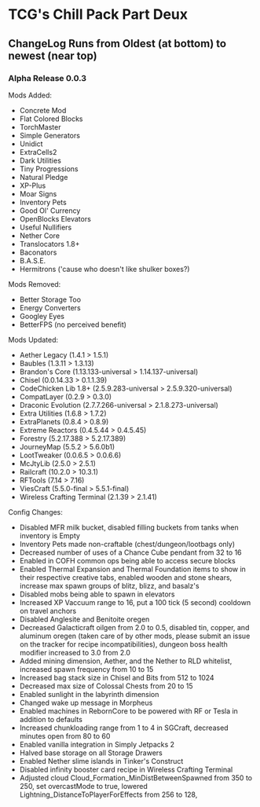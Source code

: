 # TCG's Chill Pack Part Deux  
## ChangeLog Runs from Oldest (at bottom) to newest (near top)  

### Alpha Release 0.0.3
Mods Added:  
- Concrete Mod  
- Flat Colored Blocks  
- TorchMaster  
- Simple Generators  
- Unidict  
- ExtraCells2  
- Dark Utilities  
- Tiny Progressions  
- Natural Pledge  
- XP-Plus  
- Moar Signs  
- Inventory Pets  
- Good Ol' Currency  
- OpenBlocks Elevators  
- Useful Nullifiers  
- Nether Core  
- Translocators 1.8+  
- Baconators  
- B.A.S.E.  
- Hermitrons ('cause who doesn't like shulker boxes?)

Mods Removed:  
- Better Storage Too  
- Energy Converters  
- Googley Eyes  
- BetterFPS (no perceived benefit)  


Mods Updated:  
- Aether Legacy (1.4.1 > 1.5.1)  
- Baubles (1.3.11 > 1.3.13)  
- Brandon's Core (1.13.133-universal > 1.14.137-universal)  
- Chisel (0.0.14.33 > 0.1.1.39)  
- CodeChicken Lib 1.8+ (2.5.9.283-universal > 2.5.9.320-universal)  
- CompatLayer (0.2.9 > 0.3.0)  
- Draconic Evolution (2.7.7.266-universal > 2.1.8.273-universal)  
- Extra Utilities (1.6.8 > 1.7.2)  
- ExtraPlanets (0.8.4 > 0.8.9)  
- Extreme Reactors (0.4.5.44 > 0.4.5.45)  
- Forestry (5.2.17.388 > 5.2.17.389)  
- JourneyMap (5.5.2 > 5.6.0b1)  
- LootTweaker (0.0.6.5 > 0.0.6.6)  
- McJtyLib (2.5.0 > 2.5.1)  
- Railcraft (10.2.0 > 10.3.1)  
- RFTools (7.14 > 7.16)  
- ViesCraft (5.5.0-final > 5.5.1-final)  
- Wireless Crafting Terminal (2.1.39 > 2.1.41)  

Config Changes:  
- Disabled MFR milk bucket, disabled filling buckets from tanks when inventory is Empty  
- Inventory Pets made non-craftable (chest/dungeon/lootbags only)  
- Decreased number of uses of a Chance Cube pendant from 32 to 16  
- Enabled in COFH common ops being able to access secure blocks  
- Enabled Thermal Expansion and Thermal Foundation items to show in their respective creative tabs, enabled wooden and stone shears, increase max spawn groups of blitz, blizz, and basalz's  
- Disabled mobs being able to spawn in elevators  
- Increased XP Vaccuum range to 16, put a 100 tick (5 second) cooldown on travel anchors  
- Disabled Anglesite and Benitoite oregen  
- Decreased Galacticraft oilgen from 2.0 to 0.5, disabled tin, copper, and aluminum oregen (taken care of by other mods, please submit an issue on the tracker for recipe incompatibilities), dungeon boss health modifier increased to 3.0 from 2.0  
- Added mining dimension, Aether, and the Nether to RLD whitelist, increased spawn frequency from 10 to 15  
- Increased bag stack size in Chisel and Bits from 512 to 1024  
- Decreased max size of Colossal Chests from 20 to 15  
- Enabled sunlight in the labyrinth dimension  
- Changed wake up message in Morpheus  
- Enabled machines in RebornCore to be powered with RF or Tesla in addition to defaults  
- Increased chunkloading range from 1 to 4 in SGCraft, decreased minutes open from 80 to 60  
- Enabled vanilla integration in Simply Jetpacks 2
- Halved base storage on all Storage Drawers  
- Enabled Nether slime islands in Tinker's Construct  
- Disabled infinity booster card recipe in Wireless Crafting Terminal  
- Adjusted cloud Cloud_Formation_MinDistBetweenSpawned from 350 to 250, set overcastMode to true, lowered Lightning_DistanceToPlayerForEffects from 256 to 128,  
